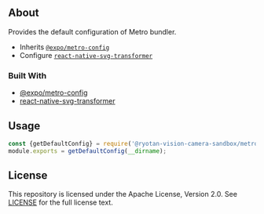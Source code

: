 <!-- see https://github.com/othneildrew/Best-README-Template for more details about better README -->
<div id="top"></div>

<!-- ABOUT -->
## About

Provides the default configuration of Metro bundler.

* Inherits [`@expo/metro-config`][expo-metro-config-url]
* Configure [`react-native-svg-transformer`][react-native-svg-transformer-url]

### Built With

* [@expo/metro-config][expo-metro-config-url]
* [react-native-svg-transformer][react-native-svg-transformer-url]


<!-- USAGE EXAMPLES -->
## Usage

```javascript
const {getDefaultConfig} = require('@ryotan-vision-camera-sandbox/metro-config');
module.exports = getDefaultConfig(__dirname);
```


<!-- LICENSE -->
## License

This repository is licensed under the Apache License, Version 2.0. See [LICENSE](../../LICENSE) for the full license text.


<!-- MARKDOWN LINKS & IMAGES -->
<!-- https://www.markdownguide.org/basic-syntax/#reference-style-links -->
[expo-metro-config-url]: https://github.com/expo/expo/tree/main/packages/%40expo/metro-config
[react-native-svg-transformer-url]: https://github.com/kristerkari/react-native-svg-transformer
